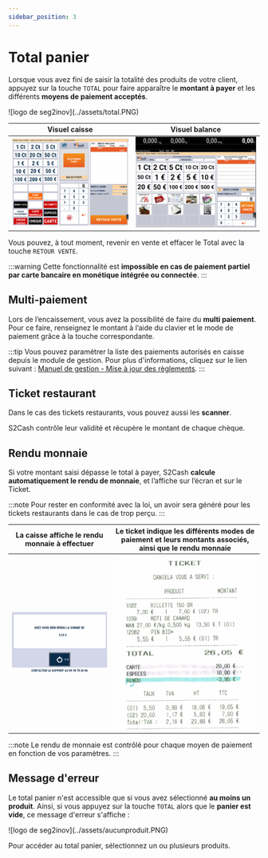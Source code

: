 ```yaml
---
sidebar_position: 3
---
```


# Total panier

Lorsque vous avez fini de saisir la totalité des produits de votre client, appuyez sur la touche ```TOTAL``` pour faire apparaître le **montant à payer** et les différents **moyens de paiement acceptés**.

<div className="contenaireImg">
    ![logo de seg2inov](../assets/total.PNG)
    </div>

| Visuel caisse | Visuel balance |
|:-----------:|:-----------:|
|![illustration aspect test](../assets/totalcaisse.PNG) | ![illustration aspect test](../assets/totalbalance.PNG)   |


Vous pouvez, à tout moment, revenir en vente et effacer le Total avec la touche ```RETOUR VENTE```.

:::warning
Cette fonctionnalité est **impossible en cas de paiement partiel par carte bancaire en monétique intégrée ou connectée**.
:::

## Multi-paiement 

Lors de l’encaissement, vous avez la possibilité de faire du **multi paiement**. Pour ce faire, renseignez le montant à l’aide du clavier et le mode de paiement grâce à la touche correspondante.

:::tip
Vous pouvez paramétrer la liste des paiements autorisés en caisse depuis le module de gestion. Pour plus d'informations, cliquez sur le lien suivant : [Manuel de gestion - Mise à jour des règlements](https://aide.seg2inov.fr/docs/manuel-gestion/gestion-de-caisse/maj-reglements).
:::

## Ticket restaurant 

Dans le cas des tickets restaurants, vous pouvez aussi les **scanner**. 

S2Cash contrôle leur validité et récupère le montant de chaque chèque.

## Rendu monnaie 

Si votre montant saisi dépasse le total à payer, S2Cash **calcule automatiquement le rendu de monnaie**, et l’affiche sur l’écran et sur le Ticket.

:::note
Pour rester en conformité avec la loi, un avoir sera généré pour les tickets restaurants dans le cas de trop perçu.
:::

| La caisse affiche le rendu monnaie à effectuer | Le ticket indique les différents modes de paiement et leurs montants associés, ainsi que le rendu monnaie |
|-----------|-----|
| ![logo de seg2inov](../assets/ticketpart0.PNG) | ![logo de seg2inov](../assets/ticketpaiement.PNG)   | 

:::note
Le rendu de monnaie est contrôlé pour chaque moyen de paiement en fonction de vos paramètres.
:::

## Message d'erreur 

Le total panier n'est accessible que si vous avez sélectionné **au moins un produit**. Ainsi, si vous appuyez sur la touche ```TOTAL``` alors que le **panier est vide**, ce message d'erreur s'affiche : 

<div className="contenaireImg">
    ![logo de seg2inov](../assets/aucunproduit.PNG)
    </div>

 Pour accéder au total panier, sélectionnez un ou plusieurs produits. 